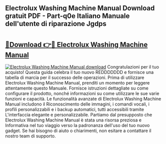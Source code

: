 ## Electrolux Washing Machine Manual Download gratuit PDF - Part-q0e Italiano Manuale dell'utente di riparazione Jgdps

# <h2><a href="http://df93np.blite.top/?on=Electrolux+Washing+Machine+Manual">🔗Download 👉🔴 Electrolux Washing Machine Manual</a></h2>

[![Electrolux Washing Machine Manual download](https://i.imgur.com/lujVjoI.png)](http://df93np.blite.top/?on=Electrolux+Washing+Machine+Manual)
Congratulazioni per il tuo acquisto! Questa guida celebra il tuo nuovo REDDDDDDD e fornisce una tabella di marcia per il successo delle operazioni. Prima di utilizzare Electrolux Washing Machine Manual, prenditi un momento per leggere attentamente questo Manuale. Fornisce istruzioni dettagliate su come configurare il prodotto, nonché informazioni su come utilizzare le sue varie funzioni e capacità. Le funzionalità avanzate di Electrolux Washing Machine Manual includono il Riconoscimento delle immagini, i comandi vocali, i profili personalizzabili e i backup automatici, tutti accessibili tramite L'interfaccia elegante e personalizzabile. Partiamo dal presupposto che Electrolux Washing Machine Manual è stata una risorsa preziosa e Informativa nel tuo viaggio verso la padronanza dell'uso del tuo nuovo gadget. Se hai bisogno di aiuto o chiarimenti, non esitare a contattare il nostro team di supporto.
